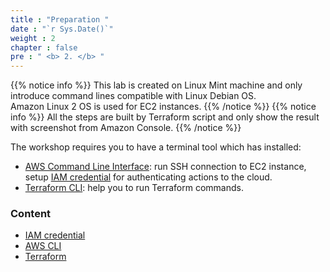 ```yaml
---
title : "Preparation "
date : "`r Sys.Date()`"
weight : 2
chapter : false
pre : " <b> 2. </b> "
---
```


{{% notice info %}}
This lab is created on Linux Mint machine and only introduce command lines compatible with Linux Debian OS.\
Amazon Linux 2 OS is used for EC2 instances.
{{% /notice %}}
{{% notice info %}}
All the steps are built by Terraform script and only show the result with screenshot from Amazon Console.
{{% /notice %}}

The workshop requires you to have a terminal tool which has installed:
- [AWS Command Line Interface](https://aws.amazon.com/cli/): run SSH connection to EC2 instance, setup [IAM credential](https://aws.amazon.com/iam/features/managing-user-credentials/) for authenticating actions to the cloud.
- [Terraform CLI](https://developer.hashicorp.com/terraform/cli): help you to run Terraform commands.  


### Content
  - [IAM credential](2.1-iam-credential/)
  - [AWS CLI](2.2-aws-cli/)
  - [Terraform](2.3-terraform/)